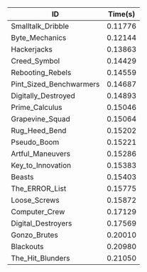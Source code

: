 |ID|Time(s)|
|-|-|
|Smalltalk_Dribble|0.11776|
|Byte_Mechanics|0.12144|
|Hackerjacks|0.13863|
|Creed_Symbol|0.14429|
|Rebooting_Rebels|0.14559|
|Pint_Sized_Benchwarmers|0.14687|
|Digitally_Destroyed|0.14893|
|Prime_Calculus|0.15046|
|Grapevine_Squad|0.15064|
|Rug_Heed_Bend|0.15202|
|Pseudo_Boom|0.15221|
|Artful_Maneuvers|0.15286|
|Key_to_Innovation|0.15383|
|Beasts|0.15403|
|The_ERROR_List|0.15775|
|Loose_Screws|0.15872|
|Computer_Crew|0.17129|
|Digital_Destroyers|0.17569|
|Gonzo_Brutes|0.20010|
|Blackouts|0.20980|
|The_Hit_Blunders|0.21050|
